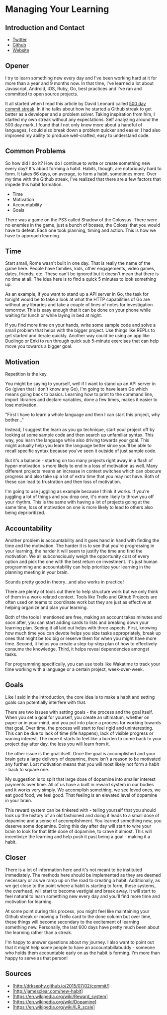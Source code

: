# Managing Your Learning

## Introduction and Contact

* [Twitter](https://twitter.com/YashdalfTheGray)
* [Github](https://github.com/YashdalfTheGray)
* [Website](https://yashkulshrestha.carrd.co/)

## Opener

I try to learn something new every day and I've been working hard at it for more than a year and 9 months now. In that time, I've learned a lot about Javascript, Android, iOS, Ruby, Go, best practices and I've ran and committed to open source projects.

It all started when I read this article by David Leonard called [500 day commit streak](http://drksephy.github.io/2015/07/02/commit/). In it he talks about how he started a Github streak to get better as a developer and a problem solver. Taking inspiration from him, I started my own streak without any expectations. Self analyzing around the 500 day mark, I found that I not only knew more about a handful of languages, I could also break down a problem quicker and easier. I had also improved my ability to produce well-crafted, easy to understand code.

## Common Problems

So how did I do it? How do I continue to write or create something new every day? It's about forming a habit. Habits, though, are notoriously hard to form. It takes 66 days, on average, to form a habit, sometimes more. Over my time with the Github streak, I've realized that there are a few factors that impede this habit formation.

* Time
* Motivation
* Accountability
* Goals

There was a game on the PS3 called Shadow of the Colossus. There were no enemies in the game, just a bunch of bosses, the Colossi that you would have to defeat. Each one took planning, timing and action. This is how we have to approach learning.

## Time

Start small, Rome wasn't built in one day. That is really the name of the game here. People have families, kids, other engagements, video games, dates, friends, etc. These can't be ignored but it doesn't mean that there is no time at all. The idea here is to find a quick 5 minutes to look something up.

As an example, if you want to stand up a API server in Go, the task for tonight would be to take a look at what the HTTP capabilities of Go are without any libraries and take a couple of lines of notes for investigation tomorrow. This is easy enough that it can be done on your phone while waiting for lunch or while laying in bed at night.

If you find more time on your hands, write some sample code and solve a small problem that helps with the bigger project. Use things like REPLs to get started and iterate quickly. Another way could be using an app like Duolingo or Enki to run through quick sub 5-minute exercises that can help move you towards a bigger goal.

## Motivation

Repetition is the key.

You might be saying to yourself, well if I want to stand up an API server in Go (given that I don't know any Go), I'm going to have learn Go which means going back to basics. Learning how to print to the command line, import libraries and declare variables, done a few times, makes it easier to lose motivation.

"First I have to learn a whole language and then I can start this project, why bother..."

Instead, I suggest the learn as you go technique, start your project off by looking at some sample code and then search up unfamiliar syntax. This way, you learn the language while also driving towards your goal. This might actually help you learn the language better since you'll be able to recall specific syntax because you've seen it outside of just sample code.

But it's a balance - starting on too many projects right away in a flash of hyper-motivation is more likely to end in a loss of motivation as well. Many different projects means an increase in context switches which can obscure progress and also take up a lot of extra time that you may not have. Both of these can lead to frustration and then loss of motivation.

I'm going to use juggling as example because I think it works. If you're juggling a lot of things and you drop one, it's more likely to throw you off your rhythm. This is the same with having a lot of projects going at the same time, loss of motivation on one is more likely to lead to others also being deprioritized.

## Accountability

Another problem is accountability and it goes hand in hand with finding the time and the motivation. The harder it is to see that you're progressing in your learning, the harder it will seem to justify the time and find the motivation. We all subconsciously weigh the opportunity cost of every option and pick the one with the best return on investment. It's just human programming and accountability can help prioritize your learning in the planning meeting in your brain.

Sounds pretty good in theory...and also works in practice!

There are plenty of tools out there to help structure work but we only think of them in a work-related context. Tools like Trello and Github Projects are often used on teams to coordinate work but they are just as effective at helping organize and plan your learning.

Both of the tools I mentioned are free, making an account takes minutes and soon after, you can start adding cards to lists and breaking down your learning plan. Seeing it all laid out helps with three aspects. First, knowing how much time you can devote helps you size tasks appropriately, break up ones that might be too big or reserve them for when you might have more time. Second, it helps you create a step-by-step plan of how to effectively consume the knowledge. Third, it helps reveal dependencies amongst tasks.

For programming specifically, you can use tools like Wakatime to track your time working with a language or a certain project, week-over-week.

## Goals

Like I said in the introduction, the core idea is to make a habit and setting goals can potentially interfere with that.

There are two issues with setting goals - the process and the goal itself. When you set a goal for yourself, you create an ultimatum, whether on paper or in your mind, and you put into place a process for working towards that goal. Over time, the process will start to feel rigid and uninteresting. This can be due to lack of time (life happens), lack of visible progress or waning interest. The more it starts to feel like a burden to come back to your project day after day, the less you will learn from it.

The other issue is the goal itself. Once the goal is accomplished and your brain gets a large delivery of dopamine, there isn't a reason to be motivated any further. Lost motivation means that you will most likely not form a habit - back to square one.

My suggestion is to split that large dose of dopamine into smaller interest payments over time. All of us have a built in reward system in our bodies and it works very simply. We accomplish something, we see loved ones, we eat good food, we feel good. That feeling is an elevated level of dopamine in your brain.

This reward system can be tinkered with - telling yourself that you should look up the history of an old fashioned and doing it leads to a small dose of dopamine and a sense of accomplishment. You learned something new, you deserve some dopamine. Doing this day after day will start to wire your brain to look for that little dose of dopamine, to crave it almost. This will incentivize the learning and help push it past being a goal - making it a habit.

## Closer

There is a lot of information here and it's not meant to be instituted immediately. The methods here should be implemented as they are deemed necessary or as we ramp up on the road to creating a habit. Additionally, as we get close to the point where a habit is starting to form, these systems, the overhead, will start to become vestigial and break away. It will start to feel natural to learn something new every day and you'll find more time and motivation for learning.

At some point during this process, you might feel like maintaining your Github streak or moving a Trello card to the done column but over time, these things will become secondary to the excitement of learning something new. Personally, the last 600 days have pretty much been about the learning rather than a streak.

I'm happy to answer questions about my journey. I also want to point out that it might help some people to have an accountabillabuddy - someone who holds them accountable early on as the habit is forming. I'm more than happy to serve as that person!

## Sources

* [http://drksephy.github.io/2015/07/02/commit/]
* [http://jamesclear.com/new-habit]
* [https://en.wikipedia.org/wiki/Reward_system]
* [https://en.wikipedia.org/wiki/Dopamine]
* [https://en.wikipedia.org/wiki/ILR_scale]
